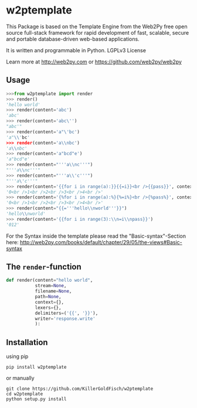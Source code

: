 # w2ptemplate

This Package is based on the Template Engine from the Web2Py free open source full-stack framework for rapid development of fast, scalable, secure and portable database-driven web-based applications.

It is written and programmable in Python. LGPLv3 License

Learn more at http://web2py.com or https://github.com/web2py/web2py

## Usage

```python
>>>from w2ptemplate import render
>>> render()
'hello world'
>>> render(content='abc')
'abc'
>>> render(content='abc\'')
"abc'"
>>> render(content='a"\'bc')
'a"\\'bc'
>>> render(content='a\\nbc')
'a\\nbc'
>>> render(content='a"bcd"e')
'a"bcd"e'
>>> render(content="'''a\\nc'''")
"'''a\\nc'''"
>>> render(content="'''a\\'c'''")
"'''a\'c'''"
>>> render(content='{{for i in range(a):}}{{=i}}<br />{{pass}}', context=dict(a=5))
'0<br />1<br />2<br />3<br />4<br />'
>>> render(content='{%for i in range(a):%}{%=i%}<br />{%pass%}', context=dict(a=5),delimiters=('{%','%}'))
'0<br />1<br />2<br />3<br />4<br />'
>>> render(content="{{='''hello\\nworld'''}}")
'hello\\nworld'
>>> render(content='{{for i in range(3):\\n=i\\npass}}')
'012'
```

For the Syntax inside the template please read the "Basic-syntax"-Section here: http://web2py.com/books/default/chapter/29/05/the-views#Basic-syntax

## The `render`-function

```python
def render(content="hello world",
           stream=None,
           filename=None,
           path=None,
           context={},
           lexers={},
           delimiters=('{{', '}}'),
           writer='response.write'
           ):
```

## Installation

using pip
```
pip install w2ptemplate
```
or manually
```
git clone https://github.com/KillerGoldFisch/w2ptemplate
cd w2ptemplate
python setup.py install
```
